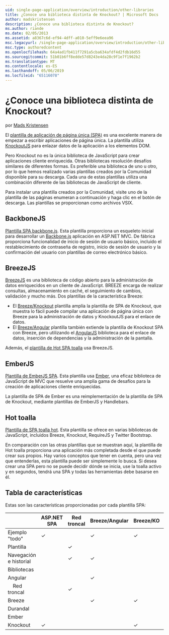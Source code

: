 ```yaml
---
uid: single-page-application/overview/introduction/other-libraries
title: ¿Conoce una biblioteca distinta de Knockout? | Microsoft Docs
author: madskristensen
description: ¿Conoce una biblioteca distinta de Knockout?
ms.author: riande
ms.date: 02/05/2013
ms.assetid: a8367c6d-ef94-4dff-a010-5eff9e6eea96
msc.legacyurl: /single-page-application/overview/introduction/other-libraries
msc.type: authoredcontent
ms.openlocfilehash: 64a4ad1fb411f7291a5cba634afdf4d2fdb16d55
ms.sourcegitcommit: 51b01b6ff8edde57d8243e4da28c9f1e7f1962b2
ms.translationtype: MT
ms.contentlocale: es-ES
ms.lasthandoff: 05/06/2019
ms.locfileid: "65116078"
---
```

# <a name="know-a-library-other-than-knockout"></a>¿Conoce una biblioteca distinta de Knockout?

por [Mads Kristensen](https://github.com/madskristensen)

El [plantilla de aplicación de página única (SPA)](knockoutjs-template.md) es una excelente manera de empezar a escribir aplicaciones de página única. La plantilla utiliza [KnockoutJS](http://knockoutjs.com/) para enlazar datos de la aplicación a los elementos DOM.

Pero Knockout no es la única biblioteca de JavaScript para crear aplicaciones cliente enriquecida. Otras bibliotecas resolución desafíos similares de diferentes formas. Es preferible una biblioteca de uno u otro, por lo que hemos realizado varias plantillas creados por la Comunidad disponible para su descarga. Cada una de estas plantillas utiliza una combinación diferente de las bibliotecas de JavaScript de cliente.

Para instalar una plantilla creados por la Comunidad, visite uno de la plantilla de las páginas enumeran a continuación y haga clic en el botón de descarga. Las plantillas se proporcionan como archivos VSIX.

## <a name="backbonejs"></a>BackboneJS

[Plantilla SPA backbone.js](../templates/backbonejs-template.md). Esta plantilla proporciona un esqueleto inicial para desarrollar un [Backbone.js](http://backbonejs.org/) aplicación en ASP.NET MVC. De fábrica proporciona funcionalidad de inicio de sesión de usuario básico, incluido el restablecimiento de contraseña de registro, inicio de sesión de usuario y la confirmación del usuario con plantillas de correo electrónico básico.

## <a name="breezejs"></a>BreezeJS

[BreezeJS](http://www.breezejs.com/?utm_source=ms-spa) es una biblioteca de código abierto para la administración de datos enriquecidos en un cliente de JavaScript. BREEZE encarga de realizar consultas, almacenamiento en caché, el seguimiento de cambios, validación y mucho más. Dos plantillas de la característica Breeze:

- El [Breeze/Knockout](../templates/breezeknockout-template.md) plantilla amplía la plantilla de SPA de Knockout, que muestra lo fácil puede compilar una aplicación de página única con Breeze para la administración de datos y KnockoutJS para el enlace de datos.
- El [Breeze/Angular](../templates/breezeangular-template.md) plantilla también extiende la plantilla de Knockout SPA con Breeze, pero utilizando el [AngularJS](http://angularjs.org) biblioteca para el enlace de datos, inserción de dependencias y la administración de la pantalla.

Además, el [plantilla de Hot SPA toalla](../templates/hottowel-template.md) usa BreezeJS.

## <a name="emberjs"></a>EmberJS

[Plantilla de EmberJS SPA](../templates/emberjs-template.md). Esta plantilla usa [Ember](http://emberjs.com/), una eficaz biblioteca de JavaScript de MVC que resuelve una amplia gama de desafíos para la creación de aplicaciones cliente enriquecidas.

La plantilla de SPA de Ember es una reimplementación de la plantilla de SPA de Knockout, mediante plantillas de EmberJS y Handlebars.

## <a name="hot-towel"></a>Hot toalla

[Plantilla de SPA toalla hot](../templates/hottowel-template.md). Esta plantilla se ofrece en varias bibliotecas de JavaScript, incluidos Breeze, Knockout, RequireJS y Twitter Bootstrap.

En comparación con las otras plantillas que se muestran aquí, la plantilla de Hot toalla proporciona una aplicación más completada desde el que puede crear sus propios. Hay varios conceptos que tener en cuenta, pero una vez que entenderlas, esta plantilla puede ser simplemente lo busca. Si desea crear una SPA pero no se puede decidir dónde se inicia, use la toalla activo y en segundos, tendrá una SPA y todas las herramientas debe basarse en él.

## <a name="feature-table"></a>Tabla de características

Estas son las características proporcionadas por cada plantilla SPA:

|                        | ASP.NET SPA | Red troncal | Breeze/Angular | Breeze/KO |  Ember   | Hot toalla |
|------------------------|-------------|----------|----------------|-----------|----------|-----------|
|      Ejemplo "todo"       |  &#10003;   |          |    &#10003;    | &#10003;  | &#10003; |           |
|     Plantilla      |             | &#10003; |                |           |          | &#10003;  |
| Navegación e historial |             | &#10003; |    &#10003;    |           | &#10003; | &#10003;  |
|        Bibliotecas       |             |          |                |           |          |           |
|        Angular         |             |          |    &#10003;    |           |          |           |
|    &#8195;Red troncal     |             | &#10003; |                |           |          |           |
|         Breeze         |             |          |    &#10003;    | &#10003;  |          | &#10003;  |
|        Durandal        |             |          |                |           |          | &#10003;  |
|         Ember          |             |          |                |           | &#10003; |           |
|        Knockout        |  &#10003;   |          |                | &#10003;  |          | &#10003;  |
